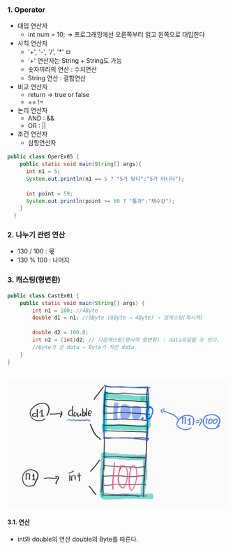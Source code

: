 ### 1. Operator
- 대입 연산자
  - int num = 10; → 프로그래밍에선 오른쪽부터 읽고 왼쪽으로 대입한다
- 사칙 연산자
  - '+', '-', '/', '*' ㅁ
  - '+' 연산자는 String + String도 가능
  - 숫자끼리의 연산 : 수치연산
  - String 연산 : 결합연산  
- 비교 연산자
  - return → true or false
  - == !=
- 논리 연산자
  - AND : &&
  - OR : ||
- 조건 연산자
  - 삼항연산자
````java
public class OperEx05 { 
    public static void main(String[] args){
      int n1 = 5;
      System.out.println(n1 == 5 ? "5가 맞다":"5가 아니다");
        
      int point = 59;
      System.out.println(point >= 60 ? "통과":"재수강");
    }
  }
````  
  
### 2. 나누기 관련 연산
- 130 / 100  : 몫
- 130 % 100 : 나머지

### 3. 캐스팅(형변환)
````java
public class CastEx01 { 
    public static void main(String[] args) {
        int n1 = 100; //4Byte
        double d1 = n1; //8Byte (8Byte → 4Byte) → 업캐스팅(묵시적)
      
        double d2 = 100.8;
        int n2 = (int)d2; // 다운캐스팅(명시적 형변환) : data유실될 수 잇다. 
        //Byte가 큰 data → Byte가 작은 data
    }
}
````
</br>![Alt text](../99_img/11_java.png) 

#### 3.1. 연산
- int와 double의 연산 double의 Byte를 따른다.

